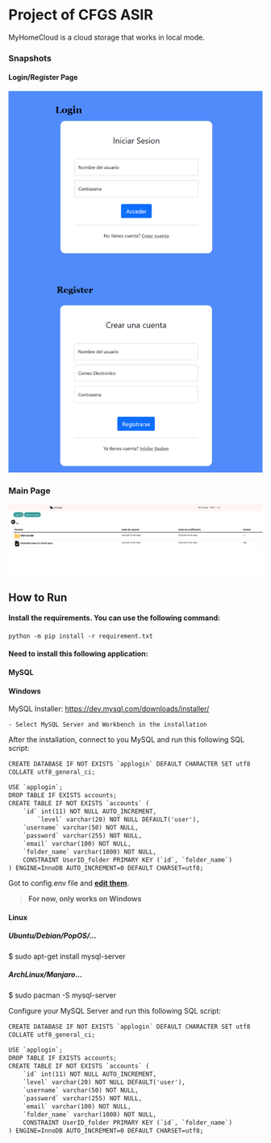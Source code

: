 # Project of CFGS ASIR
MyHomeCloud is a cloud storage that works in local mode.

### Snapshots
#### Login/Register Page
![Login](static/img/login-demo.png)

### Main Page
![Unit Page](static/img/demo-1.png)

## How to Run
#### Install the requirements. You can use the following command:
```
python -m pip install -r requirement.txt
```

#### Need to install this following application:
#### MySQL
#### Windows
MySQL Installer: https://dev.mysql.com/downloads/installer/

    - Select MySQL Server and Workbench in the installation

After the installation, connect to you MySQL and run this following SQL script:
```
CREATE DATABASE IF NOT EXISTS `applogin` DEFAULT CHARACTER SET utf8 COLLATE utf8_general_ci;
```
```
USE `applogin`;
DROP TABLE IF EXISTS accounts;
CREATE TABLE IF NOT EXISTS `accounts` (
	`id` int(11) NOT NULL AUTO_INCREMENT,
    	`level` varchar(20) NOT NULL DEFAULT('user'),
  	`username` varchar(50) NOT NULL,
  	`password` varchar(255) NOT NULL,
  	`email` varchar(100) NOT NULL,
    `folder_name` varchar(1000) NOT NULL,
    CONSTRAINT UserID_folder PRIMARY KEY (`id`, `folder_name`)
) ENGINE=InnoDB AUTO_INCREMENT=0 DEFAULT CHARSET=utf8;
```
Got to config.env file and [**edit them**](config.env).
> **For now, only works on Windows**
#### Linux
##### Ubuntu/Debian/PopOS/...
$ sudo apt-get install mysql-server
##### ArchLinux/Manjaro...
$ sudo pacman -S mysql-server

Configure your MySQL Server and run this following SQL script:
```
CREATE DATABASE IF NOT EXISTS `applogin` DEFAULT CHARACTER SET utf8 COLLATE utf8_general_ci;
```
```
USE `applogin`;
DROP TABLE IF EXISTS accounts;
CREATE TABLE IF NOT EXISTS `accounts` (
	`id` int(11) NOT NULL AUTO_INCREMENT,
    `level` varchar(20) NOT NULL DEFAULT('user'),
  	`username` varchar(50) NOT NULL,
  	`password` varchar(255) NOT NULL,
  	`email` varchar(100) NOT NULL,
    `folder_name` varchar(1000) NOT NULL,
    CONSTRAINT UserID_folder PRIMARY KEY (`id`, `folder_name`)
) ENGINE=InnoDB AUTO_INCREMENT=0 DEFAULT CHARSET=utf8;
```